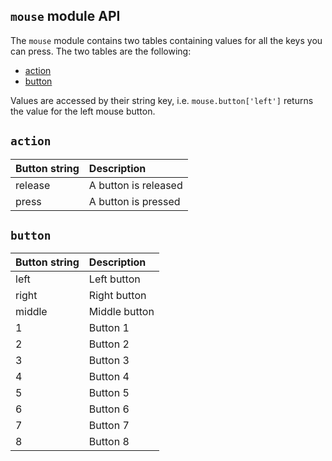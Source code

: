 ## `mouse` module API

The `mouse` module contains two tables containing values for all the keys you can press. The two tables are the following:

* [action](#action)
* [button](#button)

Values are accessed by their string key, i.e. `mouse.button['left']` returns the value for the left mouse button.

## <a name="action"><a/> `action`

| Button string| Description |
| :--- | :--- |
|release | A button is released |
|press | A button is pressed |

## <a name="button"><a/> `button`

| Button string| Description |
| :--- | :--- |
| left   |Left button  |
| right  |Right button |
| middle |Middle button|
| 1      |Button 1     |
| 2      |Button 2     |
| 3      |Button 3     |
| 4      |Button 4     |
| 5      |Button 5     |
| 6      |Button 6     |
| 7      |Button 7     |
| 8      |Button 8     |
